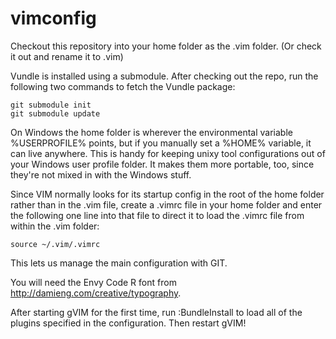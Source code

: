 vimconfig
=========

Checkout this repository into your home folder as the .vim folder. (Or check it out and rename it to .vim)

Vundle is installed using a submodule. After checking out the repo, run the following two commands to fetch the Vundle package:

    git submodule init
    git submodule update

On Windows the home folder is wherever the environmental variable %USERPROFILE% points, but if you manually set a %HOME% variable, it can live anywhere. This is handy for keeping unixy tool configurations out of your Windows user profile folder. It makes them more portable, too, since they're not mixed in with the Windows stuff.

Since VIM normally looks for its startup config in the root of the home folder rather than in the .vim file, create a .vimrc file in your home folder and enter the following one line into that file to direct it to load the .vimrc file from within the .vim folder:

    source ~/.vim/.vimrc

This lets us manage the main configuration with GIT.

You will need the Envy Code R font from http://damieng.com/creative/typography.

After starting gVIM for the first time, run :BundleInstall to load all of the plugins specified in the configuration. Then restart gVIM!
